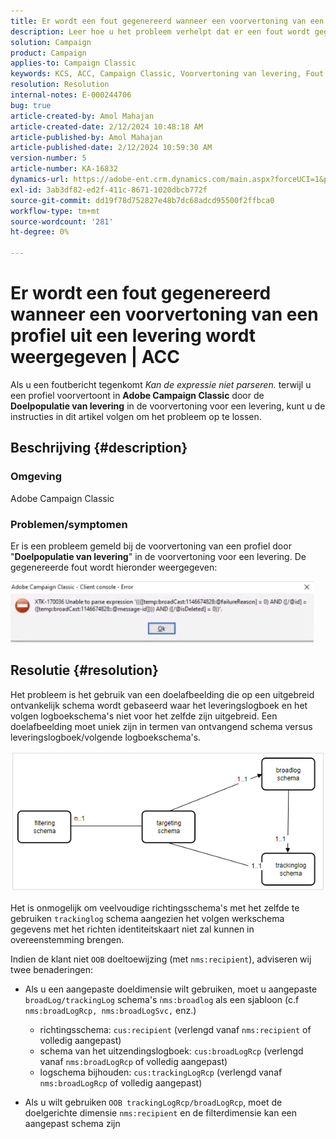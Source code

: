 ```yaml
---
title: Er wordt een fout gegenereerd wanneer een voorvertoning van een profiel uit een levering wordt weergegeven | ACC
description: Leer hoe u het probleem verhelpt dat er een fout wordt gegenereerd bij de voorvertoning van een profiel in Adobe Campaign Classic.
solution: Campaign
product: Campaign
applies-to: Campaign Classic
keywords: KCS, ACC, Campaign Classic, Voorvertoning van levering, Fout
resolution: Resolution
internal-notes: E-000244706
bug: true
article-created-by: Amol Mahajan
article-created-date: 2/12/2024 10:48:18 AM
article-published-by: Amol Mahajan
article-published-date: 2/12/2024 10:59:30 AM
version-number: 5
article-number: KA-16832
dynamics-url: https://adobe-ent.crm.dynamics.com/main.aspx?forceUCI=1&pagetype=entityrecord&etn=knowledgearticle&id=75da0239-94c9-ee11-9079-6045bd006b4b
exl-id: 3ab3df82-ed2f-411c-8671-1020dbcb772f
source-git-commit: dd19f78d752827e48b7dc68adcd95500f2ffbca0
workflow-type: tm+mt
source-wordcount: '281'
ht-degree: 0%

---
```


# Er wordt een fout gegenereerd wanneer een voorvertoning van een profiel uit een levering wordt weergegeven | ACC


Als u een foutbericht tegenkomt *Kan de expressie niet parseren.* terwijl u een profiel voorvertoont in <b>Adobe Campaign Classic</b> door de <b>Doelpopulatie van levering</b> in de voorvertoning voor een levering, kunt u de instructies in dit artikel volgen om het probleem op te lossen.

## Beschrijving {#description}


### <b>Omgeving</b>

Adobe Campaign Classic



### <b>Problemen/symptomen</b>

Er is een probleem gemeld bij de voorvertoning van een profiel door &quot;<b>Doelpopulatie van levering</b>&quot; in de voorvertoning voor een levering. De gegenereerde fout wordt hieronder weergegeven:

![](assets/___82da0239-94c9-ee11-9079-6045bd006b4b___.jpeg)




## Resolutie {#resolution}


Het probleem is het gebruik van een doelafbeelding die op een uitgebreid ontvankelijk schema wordt gebaseerd waar het leveringslogboek en het volgen logboekschema&#39;s niet voor het zelfde zijn uitgebreid. Een doelafbeelding moet uniek zijn in termen van ontvangend schema versus leveringslogboek/volgende logboekschema&#39;s.

![](assets/3ec555a6-30d1-ec11-a7b5-0022480a8d10.png)

Het is onmogelijk om veelvoudige richtingsschema&#39;s met het zelfde te gebruiken `trackinglog` schema aangezien het volgen werkschema gegevens met het richten identiteitskaart niet zal kunnen in overeenstemming brengen.

Indien de klant niet `OOB` doeltoewijzing (met `nms:recipient`), adviseren wij twee benaderingen:

- Als u een aangepaste doeldimensie wilt gebruiken, moet u aangepaste `broadLog/trackingLog` schema&#39;s `nms:broadlog` als een sjabloon (c.f `nms:broadLogRcp, nms:broadLogSvc,` enz.)

   - richtingsschema: `cus:recipient` (verlengd vanaf `nms:recipient` of volledig aangepast)
   - schema van het uitzendingslogboek: `cus:broadLogRcp` (verlengd vanaf `nms:broadLogRcp` of volledig aangepast)
   - logschema bijhouden: `cus:trackingLogRcp` (verlengd vanaf `nms:broadLogRcp` of volledig aangepast)
- Als u wilt gebruiken `OOB trackingLogRcp/broadLogRcp`, moet de doelgerichte dimensie `nms:recipient` en de filterdimensie kan een aangepast schema zijn
